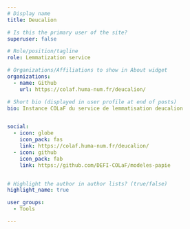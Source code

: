 ```yaml
---
# Display name
title: Deucalion

# Is this the primary user of the site?
superuser: false

# Role/position/tagline
role: Lemmatization service

# Organizations/Affiliations to show in About widget
organizations:
  - name: Github
    url: https://colaf.huma-num.fr/deucalion/

# Short bio (displayed in user profile at end of posts)
bio: Instance COLaF du service de lemmatisation deucalion


social:
  - icon: globe
    icon_pack: fas
    link: https://colaf.huma-num.fr/deucalion/
  - icon: github
    icon_pack: fab
    link: https://github.com/DEFI-COLaF/modeles-papie


# Highlight the author in author lists? (true/false)
highlight_name: true

user_groups:
  - Tools

---
```

